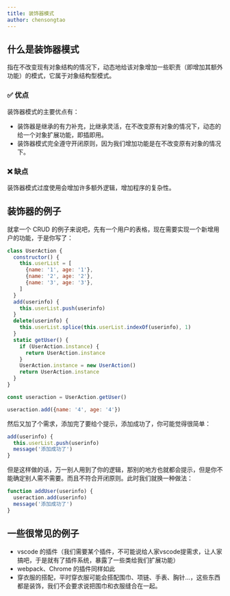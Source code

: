 ```yaml
---
title: 装饰器模式
author: chensongtao
---
```


## 什么是装饰器模式
指在不改变现有对象结构的情况下，动态地给该对象增加一些职责（即增加其额外功能）的模式，它属于对象结构型模式。
### ✅ 优点
装饰器模式的主要优点有：

- 装饰器是继承的有力补充，比继承灵活，在不改变原有对象的情况下，动态的给一个对象扩展功能，即插即用。
- 装饰器模式完全遵守开闭原则，因为我们增加功能是在不改变原有对象的情况下。

### ❌ 缺点

装饰器模式过度使用会增加许多额外逻辑，增加程序的复杂性。

## 装饰器的例子
就拿一个 CRUD 的例子来说吧，先有一个用户的表格，现在需要实现一个新增用户的功能，于是你写了：
```js
class UserAction {
  constructor() {
    this.userList = [
      {name: '1', age: '1'},
      {name: '2', age: '2'},
      {name: '3', age: '3'},
    ]
  }
  add(userinfo) {
    this.userList.push(userinfo)
  }
  delete(userinfo) {
    this.userList.splice(this.userList.indexOf(userinfo), 1)
  }
  static getUser() {
    if (UserAction.instance) {
      return UserAction.instance
    }
    UserAction.instance = new UserAction()
    return UserAction.instance
  }
}

const useraction = UserAction.getUser()

useraction.add({name: '4', age: '4'})
```
然后又加了个需求，添加完了要给个提示，添加成功了，你可能觉得很简单：
```js
add(userinfo) {
  this.userList.push(userinfo)
  message('添加成功了')
}
```
但是这样做的话，万一别人用到了你的逻辑，那别的地方也就都会提示，但是你不能确定别人需不需要。而且不符合开闭原则。此时我们就换一种做法：
```js
function addUser(userinfo) {
  useraction.add(userinfo)
  message('添加成功了')
}
```

## 一些很常见的例子
- vscode 的插件（我们需要某个插件，不可能说给人家vscode提需求，让人家搞吧，于是就有了插件系统，暴露了一些类给我们扩展功能）
- webpack、Chrome 的插件同样如此
- 穿衣服的搭配，平时穿衣服可能会搭配围巾、项链、手表、胸针...，这些东西都是装饰，我们不会要求说把围巾和衣服缝合在一起。
